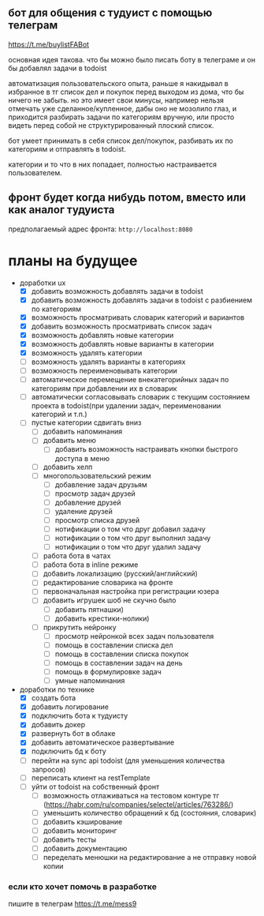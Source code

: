 ## бот для общения с тудуист с помощью телеграм

https://t.me/buylistFABot

основная идея такова. что бы можно было писать боту в телеграме и он бы добавлял задачи в todoist

автоматизация пользовательского опыта, раньше я накидывал в избранное в тг список дел и покупок перед выходом из дома,
что бы ничего не забыть. но это имеет свои минусы, например нельзя отмечать уже сделанное/купленное,
дабы оно не мозолило глаз, и приходится разбирать задачи по категориям вручную, или просто видеть перед собой
не структурированный плоский список.

бот умеет принимать в себя список дел/покупок, разбивать их по категориям и отправлять в todoist.

категории и то что в них попадает, полностью настраивается пользователем.

## фронт будет когда нибудь потом, вместо или как аналог тудуиста

предполагаемый адрес фронта:
`http://localhost:8080`

# планы на будущее

- доработки ux
    - [x] добавить возможность добавлять задачи в todoist
    - [x] добавить возможность добавлять задачи в todoist с разбиением по категориям
    - [x] возможность просматривать словарик категорий и вариантов
    - [x] добавить возможность просматривать список задач
    - [x] возможность добавлять новые категории
    - [x] возможность добавлять новые варианты в категории
    - [x] возможность удалять категории
    - [ ] возможность удалять варианты в категориях
    - [ ] возможность переименовывать категории
    - [ ] автоматическое перемещение внекатегорийных задач по категориям при добавлении их в словарик
  - [ ] автоматически согласовывать словарик с текущим состоянием проекта в todoist(при удалении задач, переименовании
    категорий и т.п.)
  - [ ] пустые категории сдвигать вниз
    - [ ] добавить напоминания
    - [ ] добавить меню
      - [ ] добавить возможность настраивать кнопки быстрого доступа в меню
    - [ ] добавить хелп
    - [ ] многопользовательский режим
        - [ ] добавление задач друзьям
        - [ ] просмотр задач друзей
        - [ ] добавление друзей
        - [ ] удаление друзей
        - [ ] просмотр списка друзей
        - [ ] нотификации о том что друг добавил задачу
        - [ ] нотификации о том что друг выполнил задачу
        - [ ] нотификации о том что друг удалил задачу
    - [ ] работа бота в чатах
    - [ ] работа бота в inline режиме
    - [ ] добавить локализацию (русский/английский)
    - [ ] редактирование словарика на фронте
    - [ ] первоначальная настройка при регистрации юзера
    - [ ] добавить игрушек шоб не скучно было
        - [ ] добавить пятнашки)
        - [ ] добавить крестики-нолики)
    - [ ] прикрутить нейронку
        - [ ] просмотр нейронкой всех задач пользователя
        - [ ] помощь в составлении списка дел
        - [ ] помощь в составлении списка покупок
        - [ ] помощь в составлении задач на день
        - [ ] помощь в формулировке задач
        - [ ] умные напоминания

- доработки по технике
    - [x] создать бота
    - [x] добавить логирование
    - [x] подключить бота к тудуисту
    - [x] добавить докер
    - [x] развернуть бот в облаке
    - [x] добавить автоматическое развертывание
    - [x] подключить бд к боту
    - [ ] перейти на sync api todoist (для уменьшения количества запросов)
    - [ ] переписать клиент на restTemplate
  - [ ] уйти от todoist на собственный фронт
    - [ ] возможность отлаживаться на тестовом контуре тг (https://habr.com/ru/companies/selectel/articles/763286/)
    - [ ] уменьшить количество обращений к бд (состояния, словарик)
    - [ ] добавить кэширование
    - [ ] добавить мониторинг
    - [ ] добавить тесты
    - [ ] добавить документацию
    - [ ] переделать менюшки на редактирование а не отправку новой копии

### если кто хочет помочь в разработке

пишите в телеграм https://t.me/mess9